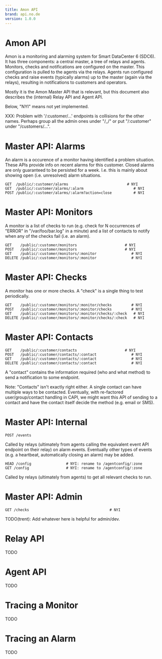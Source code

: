 ```yaml
---
title: Amon API
brand: api.no.de
version: 1.0.0
---
```


# Amon API

Amon is a monitoring and alarming system for Smart DataCenter 6 (SDC6).
It has three components: a central master, a tree of relays and agents.
Monitors, checks and notifications are configured on the master. This
configuration is pulled to the agents via the relays. Agents run
configured checks and raise events (typically alarms) up to the master
(again via the relays), resulting in notifications to customers and
operators.

Mostly it is the Amon Master API that is relevant, but this document also
describes the (internal) Relay API and Agent API.

Below, "NYI" means not yet implemented.

XXX: Problem with '/:customer/...' endpoints is collisions for the other names. Perhaps
  group all the admin ones under "/_/" or put "/:customer" under "/customers/...".


# Master API: Alarms

An alarm is a occurence of a monitor having identified a problem situation.
These APIs provide info on recent alarms for this customer. Closed alarms are
only guaranteed to be persisted for a week. I.e. this is mainly about showing
open (i.e. unresolved) alarm situations.

    GET  /public/:customer/alarms                           # NYI
    GET  /public/:customer/alarms/:alarm                       # NYI
    POST /public/:customer/alarms/:alarm?action=close          # NYI



# Master API: Monitors

A monitor is a list of checks to run (e.g. check for N occurrences of "ERROR"
in "/var/foo/bar.log" in a minute) and a list of contacts to notify when
any of the checks fail (i.e. an alarm).

    GET    /public/:customer/monitors                      # NYI
    POST   /public/:customer/monitors                      # NYI
    GET    /public/:customer/monitors/:monitor                # NYI
    DELETE /public/:customer/monitors/:monitor                # NYI



# Master API: Checks

A monitor has one or more checks. A "check" is a single thing to test
periodically.

    GET    /public/:customer/monitors/:monitor/checks         # NYI
    POST   /public/:customer/monitors/:monitor/checks         # NYI
    GET    /public/:customer/monitors/:monitor/checks/:check   # NYI
    DELETE /public/:customer/monitors/:monitor/checks/:check   # NYI

# Master API: Contacts

    GET    /public/:customer/contacts                      # NYI
    POST   /public/:customer/contacts/:contact                # NYI
    GET    /public/:customer/contacts/:contact                # NYI
    DELETE /public/:customer/contacts/:contact                # NYI

A "contact" contains the information required (who and what method) to send a
notification to some endpoint.

Note: "Contacts" isn't exactly right either. A single contact can have
multiple ways to be contacted. Eventually, with re-factored
user/group/contact handling in CAPI, we might want this API of sending to a
contact and have the contact itself decide the method (e.g. email or SMS).


# Master API: Internal

    POST /events

Called by relays (ultimately from agents calling the equivalent event
API endpoint on their relay) on alarm events. Eventually other types of
events (e.g. a heartbeat, automatically closing an alarm) may be added.

    HEAD /config                # NYI: rename to /agentconfig/:zone
    GET /config                 # NYI: rename to /agentconfig/:zone

Called by relays (ultimately from agents) to get all relevant checks to
run.


# Master API: Admin

    GET /checks                                     # NYI
    
TODO(trent): Add whatever here is helpful for admin/dev.


# Relay API
 
TODO

# Agent API

TODO


# Tracing a Monitor

TODO

# Tracing an Alarm

TODO
